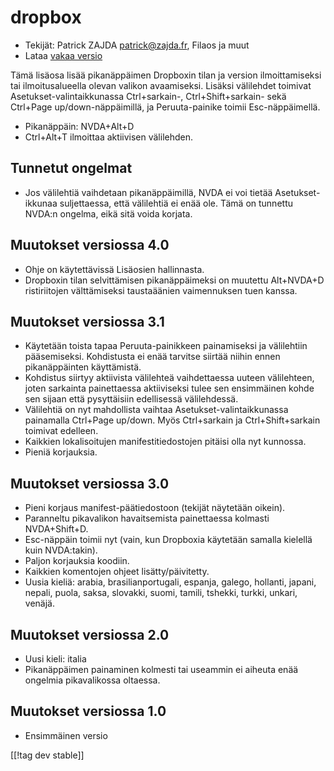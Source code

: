 # dropbox #

* Tekijät: Patrick ZAJDA <patrick@zajda.fr>, Filaos ja muut
* Lataa [vakaa versio][1]

Tämä lisäosa lisää pikanäppäimen Dropboxin tilan ja version ilmoittamiseksi
tai ilmoitusalueella olevan valikon avaamiseksi.  Lisäksi välilehdet
toimivat Asetukset-valintaikkunassa Ctrl+sarkain-, Ctrl+Shift+sarkain- sekä
Ctrl+Page up/down-näppäimillä, ja Peruuta-painike toimii Esc-näppäimellä.

* Pikanäppäin: NVDA+Alt+D
* Ctrl+Alt+T ilmoittaa aktiivisen välilehden.

## Tunnetut ongelmat ##

* Jos välilehtiä vaihdetaan pikanäppäimillä, NVDA ei voi tietää Asetukset-ikkunaa suljettaessa, että välilehtiä ei enää ole.
Tämä on tunnettu NVDA:n ongelma, eikä sitä voida korjata.


## Muutokset versiossa 4.0 ##

* Ohje on käytettävissä Lisäosien hallinnasta.
* Dropboxin tilan selvittämisen pikanäppäimeksi on muutettu Alt+NVDA+D
  ristiriitojen välttämiseksi taustaäänien vaimennuksen tuen kanssa.

## Muutokset versiossa 3.1 ##

* Käytetään toista tapaa Peruuta-painikkeen painamiseksi ja välilehtiin
  pääsemiseksi. Kohdistusta ei enää tarvitse siirtää niihin ennen
  pikanäppäinten käyttämistä.
* Kohdistus siirtyy aktiivista välilehteä vaihdettaessa uuteen välilehteen,
  joten sarkainta painettaessa aktiiviseksi tulee sen ensimmäinen kohde sen
  sijaan että pysyttäisiin edellisessä välilehdessä.
* Välilehtiä on nyt mahdollista vaihtaa Asetukset-valintaikkunassa
  painamalla Ctrl+Page up/down. Myös Ctrl+sarkain ja Ctrl+Shift+sarkain
  toimivat edelleen.
* Kaikkien lokalisoitujen manifestitiedostojen pitäisi olla nyt kunnossa.
* Pieniä korjauksia.

## Muutokset versiossa 3.0 ##

* Pieni korjaus  manifest-päätiedostoon (tekijät näytetään oikein).
* Paranneltu pikavalikon havaitsemista painettaessa kolmasti NVDA+Shift+D.
* Esc-näppäin toimii nyt (vain, kun Dropboxia käytetään samalla kielellä
  kuin NVDA:takin).
* Paljon korjauksia koodiin.
* Kaikkien komentojen ohjeet lisätty/päivitetty.
* Uusia kieliä: arabia, brasilianportugali, espanja, galego, hollanti,
  japani, nepali, puola, saksa, slovakki, suomi, tamili, tshekki, turkki,
  unkari, venäjä.

## Muutokset versiossa 2.0 ##

* Uusi kieli: italia
* Pikanäppäimen painaminen kolmesti tai useammin ei aiheuta enää ongelmia
  pikavalikossa oltaessa.

## Muutokset versiossa 1.0 ##

* Ensimmäinen versio

[[!tag dev stable]]

[1]: https://addons.nvda-project.org/files/get.php?file=dx
